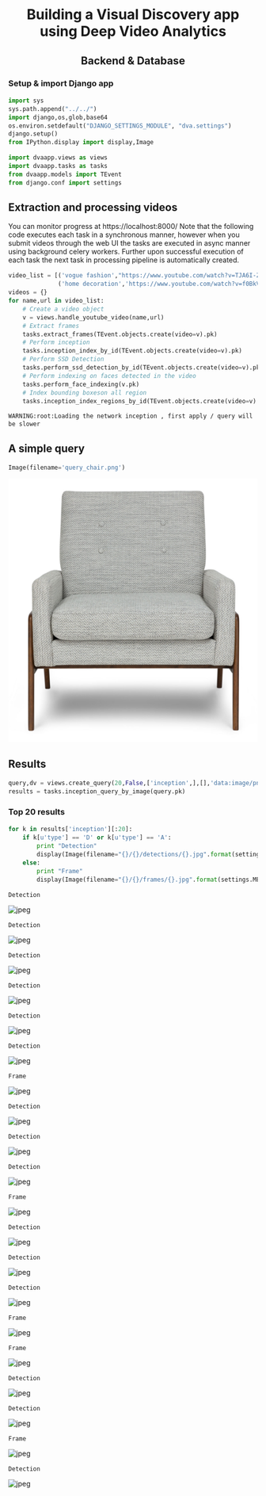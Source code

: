 
<center><h1>Building a Visual Discovery app using Deep Video Analytics</h1></center>

<center><h2>Backend & Database</h2></center>

### Setup & import Django app


```python
import sys
sys.path.append("../../")
import django,os,glob,base64
os.environ.setdefault("DJANGO_SETTINGS_MODULE", "dva.settings")
django.setup()
from IPython.display import display,Image
```


```python
import dvaapp.views as views
import dvaapp.tasks as tasks
from dvaapp.models import TEvent
from django.conf import settings
```

## Extraction and processing videos
You can monitor progress at https://localhost:8000/
Note that the following code executes each task in a synchronous manner, however when you submit videos through 
the web UI the tasks are executed in async manner using background celery workers. Further upon successful execution of each task the next task in processing pipeline is automatically created. 


```python
video_list = [('vogue fashion',"https://www.youtube.com/watch?v=TJA6I-ZaoTY"),
              ('home decoration','https://www.youtube.com/watch?v=f0BkV6OV8z4')]
videos = {}
for name,url in video_list:
    # Create a video object
    v = views.handle_youtube_video(name,url)
    # Extract frames
    tasks.extract_frames(TEvent.objects.create(video=v).pk)
    # Perform inception
    tasks.inception_index_by_id(TEvent.objects.create(video=v).pk)
    # Perform SSD Detection
    tasks.perform_ssd_detection_by_id(TEvent.objects.create(video=v).pk)
    # Perform indexing on faces detected in the video
    tasks.perform_face_indexing(v.pk)
    # Index bounding boxeson all region
    tasks.inception_index_regions_by_id(TEvent.objects.create(video=v).pk)
```

    WARNING:root:Loading the network inception , first apply / query will be slower


## A simple query


```python
Image(filename='query_chair.png')
```




![png](output_8_0.png)



## Results


```python
query,dv = views.create_query(20,False,['inception',],[],'data:image/png;base64,'+base64.encodestring(file('query_chair.png').read()))
results = tasks.inception_query_by_image(query.pk)
```

### Top 20 results


```python
for k in results['inception'][:20]:
    if k[u'type'] == 'D' or k[u'type'] == 'A':
        print "Detection"
        display(Image(filename="{}/{}/detections/{}.jpg".format(settings.MEDIA_ROOT,k[u'video_primary_key'],k[u'detection_primary_key'])))
    else:
        print "Frame"
        display(Image(filename="{}/{}/frames/{}.jpg".format(settings.MEDIA_ROOT,k[u'video_primary_key'],k[u'frame_index'])))
```

    Detection



![jpeg](output_12_1.jpeg)


    Detection



![jpeg](output_12_3.jpeg)


    Detection



![jpeg](output_12_5.jpeg)


    Detection



![jpeg](output_12_7.jpeg)


    Detection



![jpeg](output_12_9.jpeg)


    Detection



![jpeg](output_12_11.jpeg)


    Frame



![jpeg](output_12_13.jpeg)


    Detection



![jpeg](output_12_15.jpeg)


    Detection



![jpeg](output_12_17.jpeg)


    Detection



![jpeg](output_12_19.jpeg)


    Frame



![jpeg](output_12_21.jpeg)


    Detection



![jpeg](output_12_23.jpeg)


    Detection



![jpeg](output_12_25.jpeg)


    Detection



![jpeg](output_12_27.jpeg)


    Frame



![jpeg](output_12_29.jpeg)


    Frame



![jpeg](output_12_31.jpeg)


    Detection



![jpeg](output_12_33.jpeg)


    Detection



![jpeg](output_12_35.jpeg)


    Frame



![jpeg](output_12_37.jpeg)


    Detection



![jpeg](output_12_39.jpeg)



```python

```

